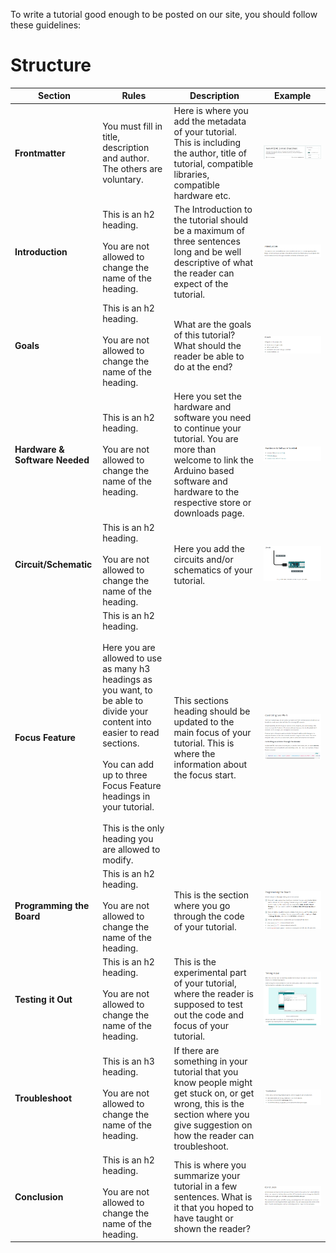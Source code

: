 To write a tutorial good enough to be posted on our site, you should follow these guidelines:

# Structure

|Section|Rules|Description|Example|
|-------|-----|-----------|-------|
|**Frontmatter**|You must fill in title, description and author. The others are voluntary.|Here is where you add the metadata of your tutorial. This is including the author, title of tutorial, compatible libraries, compatible hardware etc.|![Example of Frontmatter](assets/frontmatter.png)|
|**Introduction**|This is an h2 heading. <br><br> You are not allowed to change the name of the heading.|The Introduction to the tutorial should be a maximum of three sentences long and be well descriptive of what the reader can expect of the tutorial.|![Example of Introduction](assets/tut-intro.png)|
|**Goals**|This is an h2 heading. <br><br> You are not allowed to change the name of the heading.|What are the goals of this tutorial? What should the reader be able to do at the end?|![Example of Goals](assets/tut-goals.png)|
|**Hardware & Software Needed**|This is an h2 heading. <br><br> You are not allowed to change the name of the heading.|Here you set the hardware and software you need to continue your tutorial. You are more than welcome to link the Arduino based software and hardware to the respective store or downloads page.|![Example of Hardware & Software](assets/tut-hardware.png)|
|**Circuit/Schematic**|This is an h2 heading. <br><br> You are not allowed to change the name of the heading.|Here you add the circuits and/or schematics of your tutorial.|![Example of Circuit](assets/tut-circuit.png)|
|**Focus Feature**|This is an h2 heading. <br><br> Here you are allowed to use as many h3 headings as you want, to be able to divide your content into easier to read sections. <br><br> You can add up to three Focus Feature headings in your tutorial. <br><br> This is the only heading you are allowed to modify.|This sections heading should be updated to the main focus of your tutorial. This is where the information about the focus start.|![Example of Focus Feature](assets/tut-fcus.png)|
|**Programming the Board**|This is an h2 heading. <br><br> You are not allowed to change the name of the heading.|This is the section where you go through the code of your tutorial. |![Example of Programming the Board](assets/tut-programming.png)|
|**Testing it Out**|This is an h2 heading. <br><br> You are not allowed to change the name of the heading.|This is the experimental part of your tutorial, where the reader is supposed to test out the code and focus of your tutorial.|![Example of Testing it Out](assets/tut-testing.png)|
|**Troubleshoot**|This is an h3 heading. <br><br> You are not allowed to change the name of the heading.|If there are something in your tutorial that you know people might get stuck on, or get wrong, this is the section where you give suggestion on how the reader can troubleshoot.|![Example of Troubleshoot](assets/tut-troubleshoot.png)|
|**Conclusion**|This is an h2 heading. <br><br> You are not allowed to change the name of the heading.|This is where you summarize your tutorial in a few sentences. What is it that you hoped to have taught or shown the reader?|![Example of Conclusion](assets/tut-conclusion.png)|
